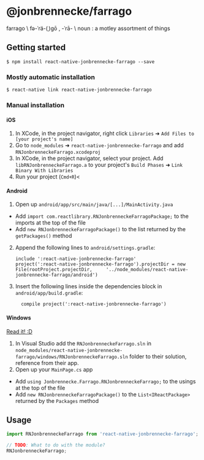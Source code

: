 
# @jonbrennecke/farrago

farrago \ fə-ˈrä-(ˌ)gō , -ˈrā- \ noun
: a motley assortment of things

## Getting started

`$ npm install react-native-jonbrennecke-farrago --save`

### Mostly automatic installation

`$ react-native link react-native-jonbrennecke-farrago`

### Manual installation


#### iOS

1. In XCode, in the project navigator, right click `Libraries` ➜ `Add Files to [your project's name]`
2. Go to `node_modules` ➜ `react-native-jonbrennecke-farrago` and add `RNJonbrenneckeFarrago.xcodeproj`
3. In XCode, in the project navigator, select your project. Add `libRNJonbrenneckeFarrago.a` to your project's `Build Phases` ➜ `Link Binary With Libraries`
4. Run your project (`Cmd+R`)<

#### Android

1. Open up `android/app/src/main/java/[...]/MainActivity.java`
  - Add `import com.reactlibrary.RNJonbrenneckeFarragoPackage;` to the imports at the top of the file
  - Add `new RNJonbrenneckeFarragoPackage()` to the list returned by the `getPackages()` method
2. Append the following lines to `android/settings.gradle`:
  	```
  	include ':react-native-jonbrennecke-farrago'
  	project(':react-native-jonbrennecke-farrago').projectDir = new File(rootProject.projectDir, 	'../node_modules/react-native-jonbrennecke-farrago/android')
  	```
3. Insert the following lines inside the dependencies block in `android/app/build.gradle`:
  	```
      compile project(':react-native-jonbrennecke-farrago')
  	```

#### Windows
[Read it! :D](https://github.com/ReactWindows/react-native)

1. In Visual Studio add the `RNJonbrenneckeFarrago.sln` in `node_modules/react-native-jonbrennecke-farrago/windows/RNJonbrenneckeFarrago.sln` folder to their solution, reference from their app.
2. Open up your `MainPage.cs` app
  - Add `using Jonbrennecke.Farrago.RNJonbrenneckeFarrago;` to the usings at the top of the file
  - Add `new RNJonbrenneckeFarragoPackage()` to the `List<IReactPackage>` returned by the `Packages` method


## Usage
```javascript
import RNJonbrenneckeFarrago from 'react-native-jonbrennecke-farrago';

// TODO: What to do with the module?
RNJonbrenneckeFarrago;
```
  
